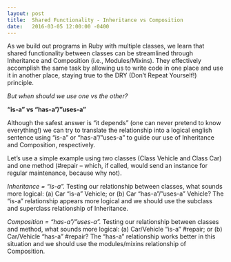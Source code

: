 ```yaml
---
layout: post
title:  Shared Functionality - Inheritance vs Composition
date:   2016-03-05 12:00:00 -0400
---
```


As we build out programs in Ruby with multiple classes, we learn that shared functionality between classes can be streamlined through Inheritance and Composition (i.e., Modules/Mixins). They effectively accomplish the same task by allowing us to write code in one place and use it in another place, staying true to the DRY (Don’t Repeat Yourself!) principle. 

*But when should we use one vs the other?*

**“is-a” vs “has-a”/”uses-a”**

Although the safest answer is “it depends” (one can never pretend to know everything!) we can try to translate the relationship into a logical english sentence using “is-a” or “has-a”/”uses-a” to guide our use of Inheritance and Composition, respectively.

Let’s use a simple example using two classes (Class Vehicle and Class Car) and one method (#repair – which, if called, would send an instance for regular maintenance, because why not).

*Inheritance = “is-a”.* Testing our relationship between classes, what sounds more logical: (a) Car “is-a” Vehicle; or (b) Car “has-a”/”uses-a” Vehicle?  The “is-a” relationship appears more logical and we should use the subclass and superclass relationship of Inheritance.

*Composition = “has-a”/”uses-a”.* Testing our relationship between classes and method, what sounds more logical: (a) Car/Vehicle “is-a” #repair; or (b) Car/Vehicle “has-a” #repair?  The “has-a” relationship works better in this situation and we should use the modules/mixins relationship of Composition.